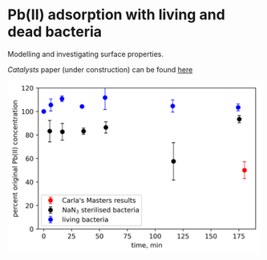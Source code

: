 # Pb(II) adsorption with living and dead bacteria

Modelling and investigating surface properties.

*Catalysts* paper (under construction) can be found [here](Writeup/Catalysts/MDPI_template/template.tex)

<img src="Regression/Kinetics/pics/dead-pb-removal-ii.png">

